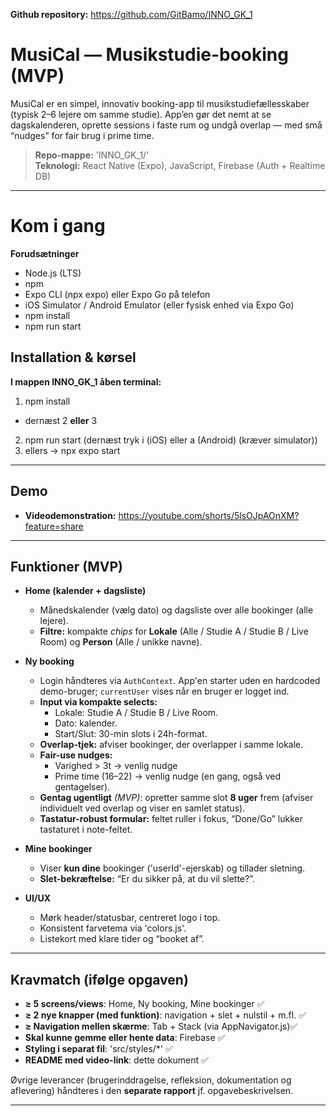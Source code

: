 **Github repository:** https://github.com/GitBamo/INNO_GK_1

# MusiCal — Musikstudie-booking (MVP)

MusiCal er en simpel, innovativ booking-app til musikstudiefællesskaber (typisk 2–6 lejere om samme studie). App’en gør det nemt at se dagskalenderen, oprette sessions i faste rum og undgå overlap — med små “nudges” for fair brug i prime time.

> **Repo-mappe:** 'INNO_GK_1/'  
> **Teknologi:** React Native (Expo), JavaScript, Firebase (Auth + Realtime DB)

---

# Kom i gang

**Forudsætninger**

- Node.js (LTS)
- npm
- Expo CLI (npx expo) eller Expo Go på telefon
- iOS Simulator / Android Emulator (eller fysisk enhed via Expo Go)
- npm install
- npm run start

## Installation & kørsel

**I mappen INNO_GK_1 åben terminal:**

1. npm install

- dernæst 2 **eller** 3

2. npm run start (dernæst tryk i (iOS) eller a (Android) (kræver simulator))
3. ellers → npx expo start

---

## Demo

- **Videodemonstration:** https://youtube.com/shorts/5lsOJpAOnXM?feature=share

---

## Funktioner (MVP)

- **Home (kalender + dagsliste)**

  - Månedskalender (vælg dato) og dagsliste over alle bookinger (alle lejere).
  - **Filtre:** kompakte _chips_ for **Lokale** (Alle / Studie A / Studie B / Live Room) og **Person** (Alle / unikke navne).

- **Ny booking**

  - Login håndteres via `AuthContext`. App'en starter uden en hardcoded demo-bruger; `currentUser` vises når en bruger er logget ind.
  - **Input via kompakte selects:**
    - Lokale: Studie A / Studie B / Live Room.
    - Dato: kalender.
    - Start/Slut: 30-min slots i 24h-format.
  - **Overlap-tjek:** afviser bookinger, der overlapper i samme lokale.
  - **Fair-use nudges:**
    - Varighed > 3t → venlig nudge
    - Prime time (16–22) → venlig nudge (en gang, også ved gentagelser).
  - **Gentag ugentligt** _(MVP)_: opretter samme slot **8 uger** frem (afviser individuelt ved overlap og viser en samlet status).
  - **Tastatur-robust formular:** feltet ruller i fokus, “Done/Go” lukker tastaturet i note-feltet.

- **Mine bookinger**

  - Viser **kun dine** bookinger ('userId'-ejerskab) og tillader sletning.
  - **Slet-bekræftelse:** “Er du sikker på, at du vil slette?”.

- **UI/UX**
  - Mørk header/statusbar, centreret logo i top.
  - Konsistent farvetema via 'colors.js'.
  - Listekort med klare tider og “booket af”.

---

## Kravmatch (ifølge opgaven)

- **≥ 5 screens/views**: Home, Ny booking, Mine bookinger ✅
- **≥ 2 nye knapper (med funktion)**: navigation + slet + nulstil + m.fl. ✅
- **≥ Navigation mellen skærme**: Tab + Stack (via AppNavigator.js)✅
- **Skal kunne gemme eller hente data**: Firebase ✅
- **Styling i separat fil**: 'src/styles/\*' ✅
- **README med video-link**: dette dokument ✅

Øvrige leverancer (brugerinddragelse, refleksion, dokumentation og aflevering) håndteres i den **separate rapport** jf. opgavebeskrivelsen.

---
